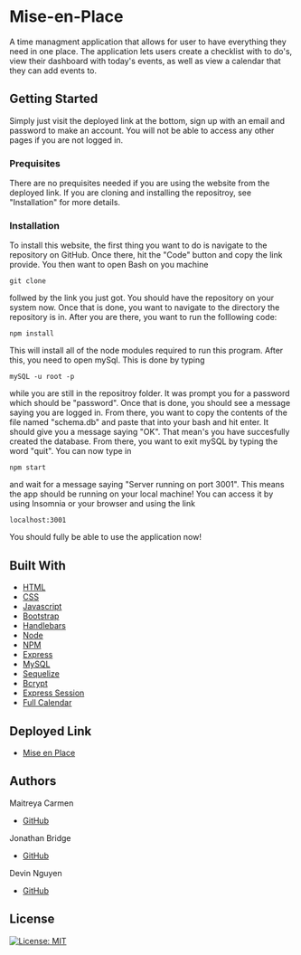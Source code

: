 # Mise-en-Place

A time managment application that allows for user to have everything they need in one place. The application lets users create a checklist with to do's, view their dashboard with today's events, as well as view a calendar that they can add events to.

## Getting Started

Simply just visit the deployed link at the bottom, sign up with an email and password to make an account. You will not be able to access any other pages if you are not logged in.

### Prequisites

There are no prequisites needed if you are using the website from the deployed link. If you are cloning and installing the repositroy, see "Installation" for more details.

### Installation

To install this website, the first thing you want to do is navigate to the repository on GitHub. Once there, hit the "Code" button and copy the link provide. You then want to open Bash on you machine

```
git clone
```

follwed by the link you just got. You should have the repository on your system now. Once that is done, you want to navigate to the directory the repository is in. After you are there, you want to run the folllowing code:

```
npm install
```

This will install all of the node modules required to run this program. After this, you need to open mySql. This is done by typing

```
mySQL -u root -p
```

while you are still in the repositroy folder. It was prompt you for a password which should be "password". Once that is done, you should see a message saying you are logged in. From there, you want to copy the contents of the file named "schema.db" and paste that into your bash and hit enter. It should give you a message saying "OK". That mean's you have succesfully created the database. From there, you want to exit mySQL by typing the word "quit". You can now type in

```
npm start
```

and wait for a message saying "Server running on port 3001". This means the app should be running on your local machine! You can access it by using Insomnia or your browser and using the link

```
localhost:3001
```

You should fully be able to use the application now!

## Built With

- [HTML](https://developer.mozilla.org/en-US/docs/Web/HTML)
- [CSS](https://developer.mozilla.org/en-US/docs/Web/CSS)
- [Javascript](https://developer.mozilla.org/en-US/docs/Web/JavaScript)
- [Bootstrap](https://getbootstrap.com/)
- [Handlebars](https://handlebarsjs.com/)
- [Node](https://nodejs.org/en/)
- [NPM](https://www.npmjs.com/)
- [Express](https://expressjs.com/)
- [MySQL](https://www.mysql.com/)
- [Sequelize](https://sequelize.org/)
- [Bcrypt](https://www.npmjs.com/package/bcrypt)
- [Express Session](https://www.npmjs.com/package/express-session)
- [Full Calendar](https://fullcalendar.io/)

## Deployed Link

- [Mise en Place](https://mise-en-place-planner.herokuapp.com/)

## Authors

Maitreya Carmen

- [GitHub](https://github.com/Miacarmen)

Jonathan Bridge

- [GitHub](https://github.com/jvbridge)

Devin Nguyen

- [GitHub](https://github.com/kuyadevin)

## License

[![License: MIT](https://img.shields.io/badge/License-MIT-yellow.svg)](https://opensource.org/licenses/MIT)
